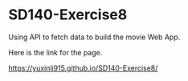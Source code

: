# SD140-Exercise8

Using API to fetch data to build the movie Web App.

Here is the link for the page.

https://yuxinli915.github.io/SD140-Exercise8/
